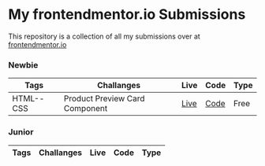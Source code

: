 # My frontendmentor.io Submissions

This repository is a collection of all my submissions over at [frontendmentor.io ](https://www.frontendmentor.io/)

### Newbie

| Tags      | Challanges                     | Live     | Code                                                                                           | Type |
| --------- | ------------------------------ | -------- | ---------------------------------------------------------------------------------------------- | ---- |
| HTML--CSS | Product Preview Card Component | [Live]() | [Code](https://github.com/GenuineMiyashita/Frontendmentor.io/tree/master/Product-Preview-Card) | Free |

### Junior

| Tags | Challanges | Live | Code | Type |
| ---- | ---------- | ---- | ---- | ---- |
